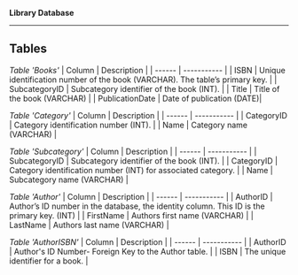 __Library Database__

---


## Tables

*Table 'Books'*
| Column | Description |
| ------ | ----------- |
| ISBN   | Unique identification number of the book (VARCHAR). The table’s primary key. |
| SubcategoryID | Subcategory identifier of the book (INT).  |
| Title    | Title of the book (VARCHAR) |
| PublicationDate    | Date of publication (DATE)|


*Table 'Category'*
| Column | Description |
| ------ | ----------- |
| CategoryID   | Category identification number (INT). |
| Name | Category name (VARCHAR) |


*Table 'Subcategory'*
| Column | Description |
| ------ | ----------- |
| SubcategoryID   | Subcategory identifier of the book (INT). |
| CategoryID | Category identification number (INT) for associated category. |
| Name    | Subcategory name (VARCHAR) |

*Table 'Author'*
| Column | Description |
| ------ | ----------- |
| AuthorID   | Author’s ID number in the database, the identity column. This ID is the primary key. (INT) |
| FirstName | Authors first name (VARCHAR) |
| LastName    | Authors last name (VARCHAR) |

*Table 'AuthorISBN'*
| Column | Description |
| ------ | ----------- |
| AuthorID   | Author's ID Number- Foreign Key to the Author table. |
| ISBN | The unique identifier for a book.  |
